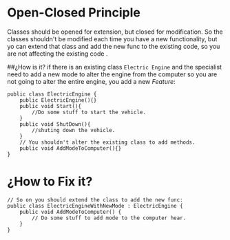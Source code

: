 ﻿# Open-Closed Principle
Classes should be opened for extension, but closed for modification. So the classes shouldn't be modified each time you have a new functionality, but yo can extend that class and add the new func to the existing code, so you are not affecting the existing code .

##¿How is it?
if there is an existing class `Electric Engine` and the specialist need to add a new mode to alter the engine from the computer so you are not going to alter the entire engine, you add a new _Feature_:

    public class ElectricEngine {
        public ElectricEngine(){}
        public void Start(){
            //Do some stuff to start the vehicle.
        }
        public void ShutDown(){
            //shuting down the vehicle.
        }
        // You shouldn't alter the existing class to add methods.
        public void AddModeToComputer(){}
    }
# ¿How to Fix it?
    // So on you should extend the class to add the new func:
    public class ElectricEngineWithNewMode : ElectricEngine {
        public void AddModeToComputer() {
            // Do some stuff to add mode to the computer hear.
        }
    }